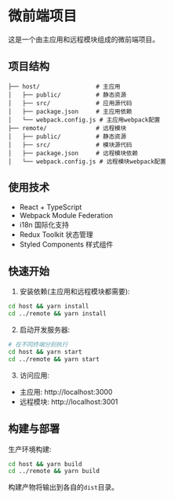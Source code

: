 # 微前端项目

这是一个由主应用和远程模块组成的微前端项目。

## 项目结构

```
├── host/                # 主应用
│   ├── public/          # 静态资源
│   ├── src/             # 应用源代码
│   ├── package.json     # 主应用依赖
│   └── webpack.config.js # 主应用webpack配置
├── remote/              # 远程模块
│   ├── public/          # 静态资源
│   ├── src/             # 模块源代码
│   ├── package.json     # 远程模块依赖
│   └── webpack.config.js # 远程模块webpack配置
```

## 使用技术

- React + TypeScript
- Webpack Module Federation
- i18n 国际化支持
- Redux Toolkit 状态管理
- Styled Components 样式组件

## 快速开始

1. 安装依赖(主应用和远程模块都需要):

```bash
cd host && yarn install
cd ../remote && yarn install
```

2. 启动开发服务器:

```bash
# 在不同终端分别执行
cd host && yarn start
cd ../remote && yarn start
```

3. 访问应用:

- 主应用: http://localhost:3000
- 远程模块: http://localhost:3001

## 构建与部署

生产环境构建:

```bash
cd host && yarn build
cd ../remote && yarn build
```

构建产物将输出到各自的`dist`目录。
